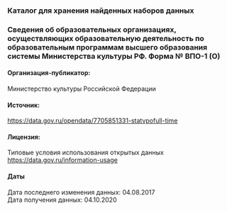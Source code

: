 ### Каталог для хранения найденных наборов данных

### Сведения об образовательных организациях, осуществляющих образовательную деятельность по образовательным программам высшего образования системы Министерства культуры РФ. Форма № ВПО-1 (О)

#### Организация-публикатор:  
Министерство культуры Российской Федерации

#### Источник:  
https://data.gov.ru/opendata/7705851331-statvpofull-time

#### Лицензия:  
Типовые условия использования открытых данных   
https://data.gov.ru/information-usage

#### Даты 
Дата последнего изменения данных: 04.08.2017  
Дата получения данных: 04.10.2020
